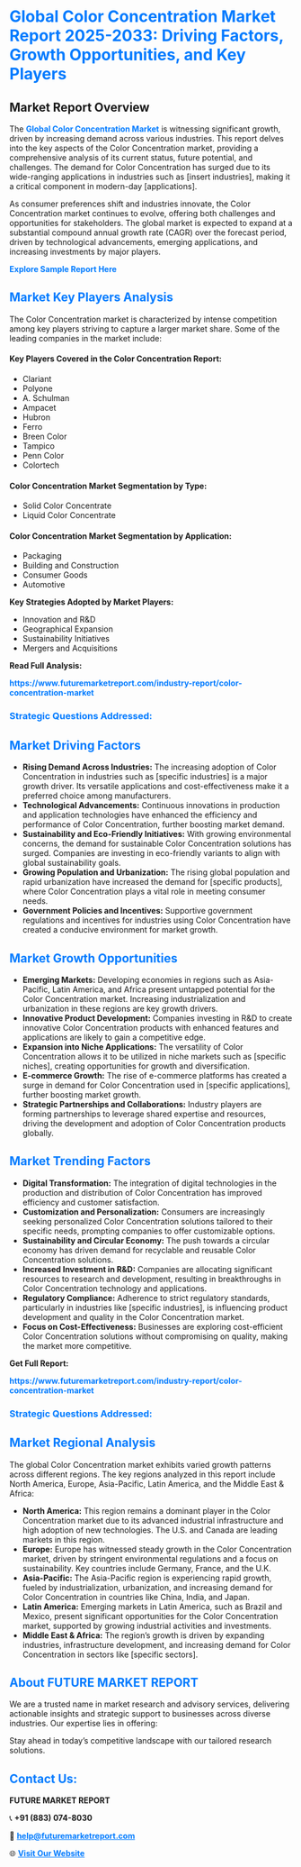 <h1 style="color: #007BFF;">Global Color Concentration Market Report 2025-2033: Driving Factors, Growth Opportunities, and Key Players</h1>

<section id="overview">
<h2>Market Report Overview</h2>
<p>The <a href="https://www.futuremarketreport.com/industry-report/color-concentration-market" style="color: #007BFF; text-decoration: none;"><strong>Global Color Concentration Market</strong></a> is witnessing significant growth, driven by increasing demand across various industries. This report delves into the key aspects of the Color Concentration market, providing a comprehensive analysis of its current status, future potential, and challenges. The demand for Color Concentration has surged due to its wide-ranging applications in industries such as [insert industries], making it a critical component in modern-day [applications].</p>
<p>As consumer preferences shift and industries innovate, the Color Concentration market continues to evolve, offering both challenges and opportunities for stakeholders. The global market is expected to expand at a substantial compound annual growth rate (CAGR) over the forecast period, driven by technological advancements, emerging applications, and increasing investments by major players.</p>
</section>

<section id="overview">
<p><a href="https://www.futuremarketreport.com/request-sample/reportId=31408" style="color: #007BFF; text-decoration: none;"><strong>Explore Sample Report Here</strong></a></p>
</section>

<section id="key-players">
<h2 style="color: #007BFF;">Market Key Players Analysis</h2>
<p>The Color Concentration market is characterized by intense competition among key players striving to capture a larger market share. Some of the leading companies in the market include:</p>
<h4>Key Players Covered in the Color Concentration Report:</h4>
<ul><li>Clariant</li><li>Polyone</li><li>A. Schulman</li><li>Ampacet</li><li>Hubron</li><li>Ferro</li><li>Breen Color</li><li>Tampico</li><li>Penn Color</li><li>Colortech</li></ul>
<h4>Color Concentration Market Segmentation by Type:</h4>
<ul><li>Solid Color Concentrate</li><li>Liquid Color Concentrate</li></ul>

<h4>Color Concentration Market Segmentation by Application:</h4>
<ul><li>Packaging</li><li>Building and Construction</li><li>Consumer Goods</li><li>Automotive</li></ul>
<p><strong>Key Strategies Adopted by Market Players:</strong></p>
<ul>
<li>Innovation and R&D</li>
<li>Geographical Expansion</li>
<li>Sustainability Initiatives</li>
<li>Mergers and Acquisitions</li>
</ul>
</section>

<section>
<p><strong>Read Full Analysis: </strong></p><a href="https://www.futuremarketreport.com/industry-report/color-concentration-market" style="color: #007BFF; text-decoration: none;"><strong>https://www.futuremarketreport.com/industry-report/color-concentration-market</strong></a>
<h3 style="color: #007BFF;">Strategic Questions Addressed:</h3>
</section>

<section id="driving-factors">
<h2 style="color: #007BFF;">Market Driving Factors</h2>
<ul>
<li><strong>Rising Demand Across Industries:</strong> The increasing adoption of Color Concentration in industries such as [specific industries] is a major growth driver. Its versatile applications and cost-effectiveness make it a preferred choice among manufacturers.</li>
<li><strong>Technological Advancements:</strong> Continuous innovations in production and application technologies have enhanced the efficiency and performance of Color Concentration, further boosting market demand.</li>
<li><strong>Sustainability and Eco-Friendly Initiatives:</strong> With growing environmental concerns, the demand for sustainable Color Concentration solutions has surged. Companies are investing in eco-friendly variants to align with global sustainability goals.</li>
<li><strong>Growing Population and Urbanization:</strong> The rising global population and rapid urbanization have increased the demand for [specific products], where Color Concentration plays a vital role in meeting consumer needs.</li>
<li><strong>Government Policies and Incentives:</strong> Supportive government regulations and incentives for industries using Color Concentration have created a conducive environment for market growth.</li>
</ul>
</section>

<section id="growth-opportunities">
<h2 style="color: #007BFF;">Market Growth Opportunities</h2>
<ul>
<li><strong>Emerging Markets:</strong> Developing economies in regions such as Asia-Pacific, Latin America, and Africa present untapped potential for the Color Concentration market. Increasing industrialization and urbanization in these regions are key growth drivers.</li>
<li><strong>Innovative Product Development:</strong> Companies investing in R&D to create innovative Color Concentration products with enhanced features and applications are likely to gain a competitive edge.</li>
<li><strong>Expansion into Niche Applications:</strong> The versatility of Color Concentration allows it to be utilized in niche markets such as [specific niches], creating opportunities for growth and diversification.</li>
<li><strong>E-commerce Growth:</strong> The rise of e-commerce platforms has created a surge in demand for Color Concentration used in [specific applications], further boosting market growth.</li>
<li><strong>Strategic Partnerships and Collaborations:</strong> Industry players are forming partnerships to leverage shared expertise and resources, driving the development and adoption of Color Concentration products globally.</li>
</ul>
</section>

<section id="trending-factors">
<h2 style="color: #007BFF;">Market Trending Factors</h2>
<ul>
<li><strong>Digital Transformation:</strong> The integration of digital technologies in the production and distribution of Color Concentration has improved efficiency and customer satisfaction.</li>
<li><strong>Customization and Personalization:</strong> Consumers are increasingly seeking personalized Color Concentration solutions tailored to their specific needs, prompting companies to offer customizable options.</li>
<li><strong>Sustainability and Circular Economy:</strong> The push towards a circular economy has driven demand for recyclable and reusable Color Concentration solutions.</li>
<li><strong>Increased Investment in R&D:</strong> Companies are allocating significant resources to research and development, resulting in breakthroughs in Color Concentration technology and applications.</li>
<li><strong>Regulatory Compliance:</strong> Adherence to strict regulatory standards, particularly in industries like [specific industries], is influencing product development and quality in the Color Concentration market.</li>
<li><strong>Focus on Cost-Effectiveness:</strong> Businesses are exploring cost-efficient Color Concentration solutions without compromising on quality, making the market more competitive.</li>
</ul>
</section>

<section>
<p><strong>Get Full Report: </strong></p><a href="https://www.futuremarketreport.com/industry-report/color-concentration-market" style="color: #007BFF; text-decoration: none;"><strong>https://www.futuremarketreport.com/industry-report/color-concentration-market</strong></a>
<h3 style="color: #007BFF;">Strategic Questions Addressed:</h3>
</section>


<section id="regional-analysis">
<h2 style="color: #007BFF;">Market Regional Analysis</h2>
<p>The global Color Concentration market exhibits varied growth patterns across different regions. The key regions analyzed in this report include North America, Europe, Asia-Pacific, Latin America, and the Middle East & Africa:</p>
<ul>
<li><strong>North America:</strong> This region remains a dominant player in the Color Concentration market due to its advanced industrial infrastructure and high adoption of new technologies. The U.S. and Canada are leading markets in this region.</li>
<li><strong>Europe:</strong> Europe has witnessed steady growth in the Color Concentration market, driven by stringent environmental regulations and a focus on sustainability. Key countries include Germany, France, and the U.K.</li>
<li><strong>Asia-Pacific:</strong> The Asia-Pacific region is experiencing rapid growth, fueled by industrialization, urbanization, and increasing demand for Color Concentration in countries like China, India, and Japan.</li>
<li><strong>Latin America:</strong> Emerging markets in Latin America, such as Brazil and Mexico, present significant opportunities for the Color Concentration market, supported by growing industrial activities and investments.</li>
<li><strong>Middle East & Africa:</strong> The region’s growth is driven by expanding industries, infrastructure development, and increasing demand for Color Concentration in sectors like [specific sectors].</li>
</ul>
</section>

<footer>
<h2 style="color: #007BFF;">About FUTURE MARKET REPORT</h2>
<p>We are a trusted name in market research and advisory services, delivering actionable insights and strategic support to businesses across diverse industries. Our expertise lies in offering:</p>

<p>Stay ahead in today’s competitive landscape with our tailored research solutions.</p>

<h2 style="color: #007BFF;">Contact Us:</h2>
<p><strong>FUTURE MARKET REPORT</strong></p>
<p>📞 <strong>+91 (883) 074-8030</strong></p>
<p>📧 <strong><a href="mailto:help@futuremarketreport.com" style="color: #007BFF;">help@futuremarketreport.com</a></strong></p>
<p>🌐 <strong><a href="https://www.futuremarketreport.com/" style="color: #007BFF;">Visit Our Website</a></strong></p>
</footer>